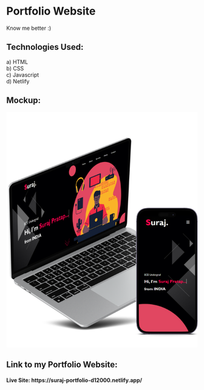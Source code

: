 # Portfolio Website
Know me better :)
 
## Technologies Used:

a) HTML <br>
b) CSS <br>
c) Javascript <br>
d) Netlify <br>

## Mockup:
<p align="center">
  <img src="Portfolio/images/w3.png"/>
</p>
<h2> Link to my Portfolio Website:
<h4> Live Site: https://suraj-portfolio-d12000.netlify.app/

